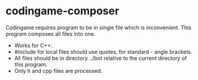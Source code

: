# codingame-composer
Codingame requires program to be in single file which is inconvenient. This program composes all files into one.

* Works for C++.
* #include for local files should use quotes, for standard - angle brackets.
* All files should be in directory ../bot relative to the current directory of this program.
* Only h and cpp files are processed.

